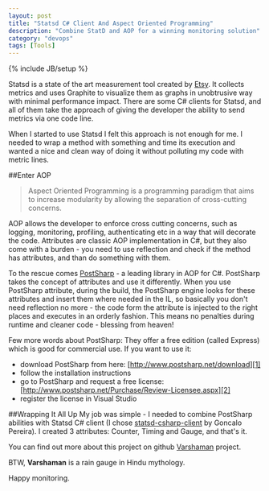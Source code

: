 ```yaml
---
layout: post
title: "Statsd C# Client And Aspect Oriented Programming"
description: "Combine StatD and AOP for a winning monitoring solution"
category: "devops"
tags: [Tools]
---
```

{% include JB/setup %}

Statsd is a state of the art measurement tool created by [Etsy]. It collects metrics and uses Graphite to visualize them as graphs in unobtrusive way with minimal performance impact. There are some C# clients for Statsd, and all of them take the approach of giving the developer the ability to send metrics via one code line. 

When I started to use Statsd I felt this approach is not enough for me. I needed to wrap a method with something and time its execution and wanted a nice and clean way of doing it without polluting my code with metric lines. 

##Enter AOP

> Aspect Oriented Programming is a programming paradigm that aims to increase modularity by allowing the separation of cross-cutting concerns.

AOP allows the developer to enforce cross cutting concerns, such as logging, monitoring, profiling, authenticating etc in a way that will decorate the code. Attributes are classic AOP implementation in C#, but they also come with a burden - you need to use reflection and check if the method has attributes, and than do something with them.

To the rescue comes [PostSharp] - a leading library in AOP for C#. PostSharp takes the concept of attributes and use it differently. When you use PostSharp attribute, during the build, the PostSharp engine looks for these attributes and insert them where needed in the IL, so basically you don't need reflection no more - the code form the attribute is injected to the right places and executes in an orderly fashion. This means no penalties during runtime and cleaner code - blessing from heaven!

Few more words about PostSharp: They offer a free edition (called Express) which is good for commercial use.
If you want to use it:

+ download PostSharp from here: [http://www.postsharp.net/download][1]
+ follow the installation instructions
+ go to PostSharp and request a free license: [http://www.postsharp.net/Purchase/Review-Licensee.aspx][2] 
+ register the license in Visual Studio

##Wrapping It All Up
My job was simple - I needed to combine PostSharp abilities with Statsd C# client (I chose [statsd-csharp-client] by Goncalo Pereira). I created 3 attributes: Counter, Timing and Gauge, and that's it.

You can find out more about this project on github [Varshaman] project.

BTW, **Varshaman** is a rain gauge in Hindu mythology.

Happy monitoring.


[Etsy]: http://www.etsy.com/ 
[PostSharp]: http://www.postsharp.net/
[statsd-csharp-client]: https://github.com/goncalopereira/statsd-csharp-client
[Varshaman]: https://github.com/galsegal/Varshaman
[1]: http://www.postsharp.net/download
[2]: http://www.postsharp.net/Purchase/Review-Licensee.aspx
